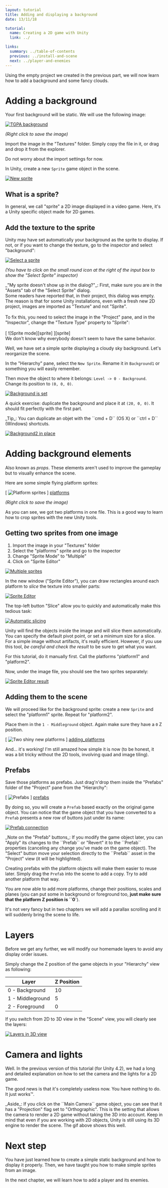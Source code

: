 ```yaml
---
layout: tutorial
title: Adding and displaying a background
date: 13/11/18

tutorial:
  name: Creating a 2D game with Unity
  link: ../

links:
  summary: ../table-of-contents
  previous: ../install-and-scene
  next: ../player-and-enemies
---
```


Using the empty project we created in the previous part, we will now learn how to add a background and some fancy clouds.

# Adding a background

Your first background will be static. We will use the following image:

[ ![TGPA background][background] ][background]

_(Right click to save the image)_

Import the image in the "Textures" folder. Simply copy the file in it, or drag and drop it from the explorer.

Do not worry about the import settings for now.

In Unity, create a new ``Sprite`` game object in the scene.

[ ![New sprite][new_sprite] ][new_sprite]

## What is a sprite?

In general, we call "sprite" a 2D image displayed in a video game. Here, it's a Unity specific object made for 2D games.

## Add the texture to the sprite

Unity may have set automatically your background as the sprite to display. If not, or if you want to change the texture, go to the inspector and select "background":

[ ![Select a sprite][sprite_select] ][sprite_select]

_(You have to click on the small round icon at the right of the input box to show the "Select Sprite" inspector)_

<md-note>
_"My sprite doesn't show up in the dialog?"_: First, make sure you are in the "Assets" tab of the "Select Sprite" dialog. <br />Some readers have reported that, in their project, this dialog was empty. The reason is that for some Unity installations, even with a fresh new 2D project, images are imported as "Texture" and not "Sprite".
<br /><br />To fix this, you need to select the image in the "Project" pane, and in the "Inspector", change the "Texture Type" property to "Sprite":
<br /><br />
[ ![Sprite mode][sprite] ][sprite]
<br />
We don't know why everybody doesn't seem to have the same behavior.
</md-note>

Well, we have set a simple sprite displaying a cloudy sky background. Let's reorganize the scene.

In the "Hierarchy" pane, select the ``New Sprite``. Rename it in ``Background1`` or something you will easily remember.

Then move the object to where it belongs: ``Level -> 0 - Background``. Change its position to ``(0, 0, 0)``.

[ ![Background is set][display_background] ][display_background]

A quick exercise: duplicate the background and place it at ``(20, 0, 0)``. It should fit perfectly with the first part.

<md-tip>
_Tip_: You can duplicate an objet with the ``cmd + D`` (OS X) or ``ctrl + D`` (Windows) shortcuts.
</md-tip>

[ ![Background2 in place][background2_in_place] ][background2_in_place]

# Adding background elements

Also known as _props_. These elements aren't used to improve the gameplay but to visually enhance the scene.

Here are some simple flying platform sprites:

[ ![Platform sprites][platforms] ] [platforms]

_(Right click to save the image)_

As you can see, we got two platforms in one file. This is a good way to learn how to crop sprites with the new Unity tools.

## Getting two sprites from one image

1. Import the image in your "Textures" folder
2. Select the "platforms" sprite and go to the inspector
3. Change "Sprite Mode" to "Multiple"
4. Click on "Sprite Editor"

[ ![Multiple sprites][sprite_multiple] ][sprite_multiple]

In the new window ("Sprite Editor"), you can draw rectangles around each platform to _slice_ the texture into smaller parts:

[ ![Sprite Editor][sprite_editor] ][sprite_editor]

The top-left button "Slice" allow you to quickly and automatically make this tedious task:

[ ![Automatic slicing][slice] ][slice]

Unity will find the objects inside the image and will slice them automatically. You can specify the default pivot point, or set a minimum size for a slice. For a simple image without artifacts, it's really efficient. However, if you use this tool, _be careful and check the result_ to be sure to get what you want.

For this tutorial, do it manually first. Call the platforms "platform1" and "platform2".

Now, under the image file, you should see the two sprites separately:

[ ![Sprite Editor result][sprite_editor_result] ][sprite_editor_result]

## Adding them to the scene

We will proceed like for the background sprite: create a new ``Sprite`` and select the "platform1" sprite. Repeat for "platform2".

Place them in the ``1 - Middleground`` object. Again make sure they have a ``0`` Z position.

[ ![Two shiny new platforms][adding_platforms] ] [adding_platforms]

And... it's working! I'm still amazed how simple it is now (to be honest, it was a bit tricky without the 2D tools, involving quad and image tiling).

## Prefabs

Save those platforms as prefabs. Just drag'n'drop them inside the "Prefabs" folder of the "Project" pane from the "Hierarchy":

[ ![Prefabs][prefabs] ] [prefabs]

By doing so, you will create a ``Prefab`` based exactly on the original game object. You can notice that the game object that you have converted to a ``Prefab`` presents a new row of buttons just under its name:

[ ![Prefab connection][prefab_link] ][prefab_link]

<md-note>
_Note on the "Prefab" buttons_: If you modify the game object later, you can "Apply" its changes to the ``Prefab`` or "Revert" it to the ``Prefab`` properties (canceling any change you've made on the game object). The "Select" button move your selection directly to the ``Prefab`` asset in the "Project" view (it will be highlighted).
</md-note>

Creating prefabs with the platform objects will make them easier to reuse later. Simply drag the ``Prefab`` into the scene to add a copy. Try to add another platform that way.

You are now able to add more platforms, change their positions, scales and planes (you can put some in background or foreground too, **just make sure that the platform Z position is ``0`**).

It's not very fancy but in two chapters we will add a parallax scrolling and it will suddenly bring the scene to life.

# Layers

Before we get any further, we will modify our homemade layers to avoid any display order issues.

Simply change the Z position of the game objects in your "Hierarchy" view as following:

| Layer            | Z Position |
| ---------------- | ---------- |
| 0 - Background   | 10         |
| 1 - Middleground | 5          |
| 2 - Foreground   | 0          |

If you switch from 2D to 3D view in the "Scene" view, you will clearly see the layers:

[ ![Layers in 3D view][layers_3d] ][layers_3d]

# Camera and lights

Well. In the previous version of this tutorial (for Unity 4.2), we had a long and detailed explanation on how to set the camera and the lights for a 2D game.

The good news is that it's completely useless now. You have nothing to do. It just works™.

<md-info>
_Aside_: If you click on the ``Main Camera`` game object, you can see that it has a "Projection" flag set to "Orthographic". This is the setting that allows the camera to render a 2D game without taking the 3D into account. Keep in mind that even if you are working with 2D objects, Unity is still using its 3D engine to render the scene. The gif above shows this well.
</md-info>

# Next step

You have just learned how to create a simple static background and how to display it properly. Then, we have taught you how to make simple sprites from an image.

In the next chapter, we will learn how to add a player and its enemies.


[background]: ./-img/background.png
[platforms]: ./-img/platforms.png
[sprite]: ./-img/sprite.png
[new_sprite]: ./-img/new_sprite.png
[sprite_select]: ./-img/sprite_select.png
[display_background]: ./-img/display_background.png
[background2_in_place]: ./-img/background2_in_place.png
[sprite_multiple]: ./-img/sprite_multiple.png
[sprite_editor]: ./-img/sprite_editor.png
[sprite_editor_result]: ./-img/sprite_editor_result.png
[adding_platforms]: ./-img/adding_platforms.png
[layers_3d]: ./-img/layers.gif
[prefabs]: ./-img/prefabs.png
[prefab_link]: ./-img/prefab_link.png
[slice]: ./-img/slice.png
